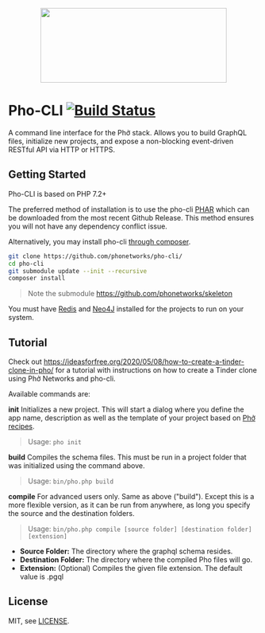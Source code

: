 <p align="center">
  <img width="375" height="150" src="https://github.com/phonetworks/commons-php/raw/master/.github/cover-smaller.png">
</p>

# Pho-CLI [![Build Status](https://travis-ci.org/phonetworks/pho-cli.svg?branch=master)](https://travis-ci.org/phonetworks/pho-cli)

A command line interface for the Phở stack. Allows you to build GraphQL files, initialize new projects, and expose a non-blocking event-driven RESTful API via HTTP or HTTPS.

## Getting Started

Pho-CLI is based on PHP 7.2+ 

The preferred method of installation is to use the pho-cli [PHAR](https://github.com/phonetworks/pho-cli/releases/download/0.2/pho.phar) which can be downloaded from the most recent Github Release. This method ensures you will not have any dependency conflict issue.

Alternatively, you may install pho-cli [through composer](https://getcomposer.org/).

```bash
git clone https://github.com/phonetworks/pho-cli/
cd pho-cli 
git submodule update --init --recursive 
composer install
```

> Note the submodule https://github.com/phonetworks/skeleton

You must have [Redis](https://redis.io/) and [Neo4J](https://neo4j.com/) installed for the projects to run on your system.

## Tutorial 

Check out https://ideasforfree.org/2020/05/08/how-to-create-a-tinder-clone-in-pho/ for a tutorial with instructions on how to create a Tinder clone using Phở Networks and pho-cli.

Available commands are:
  
**init**
Initializes a new project. This will start a dialog where you define the app name, description as well as the template of your project based on [Phở recipes](https://github.com/pho-recipes). 

> Usage: ```pho init``` 


**build**
Compiles the schema files. This must be run in a project folder that was initialized using the command above.

> Usage: ```bin/pho.php build``` 


**compile**
For advanced users only. Same as above ("build"). Except this is a more flexible version, as it can be run from anywhere, as long you specify the source and the destination folders.

> Usage: ```bin/pho.php compile [source folder] [destination folder] [extension]```

* **Source Folder:** The directory where the graphql schema resides.
* **Destination Folder:** The directory where the compiled Pho files will go.
* **Extension:** (Optional) Compiles the given file extension. The default value is .pgql

## License

MIT, see [LICENSE](https://github.com/phonetworks/pho-cli/blob/master/LICENSE).


